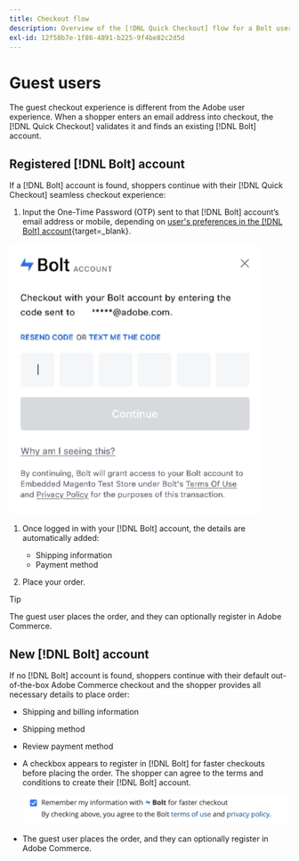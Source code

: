 ```yaml
---
title: Checkout flow
description: Overview of the [!DNL Quick Checkout] flow for a Bolt user in Adobe Commerce.
exl-id: 12f58b7e-1f86-4891-b225-9f4be82c2d5d
---
```

# Guest users

The guest checkout experience is different from the Adobe user experience. When a shopper enters an email address into checkout, the [!DNL Quick Checkout] validates it and finds an existing [!DNL Bolt] account.

## Registered [!DNL Bolt] account

If a [!DNL Bolt] account is found, shoppers continue with their [!DNL Quick Checkout] seamless checkout experience: 

1. Input the One-Time Password (OTP) sent to that [!DNL Bolt] account’s email address or mobile, depending on [user's preferences in the [!DNL Bolt] account](https://help.bolt.com/shoppers/account/account-settings/#how-to-set-preferred-login-method){target=_blank}.

  ![OTP Pop-up](assets/pop-up.png)

1. Once logged in with your [!DNL Bolt] account, the details are automatically added:

   - Shipping information
   - Payment method

1. Place your order.

>[!TIP]
>
> The guest user places the order, and they can optionally register in Adobe Commerce.

## New [!DNL Bolt] account

If no [!DNL Bolt] account is found, shoppers continue with their default out-of-the-box Adobe Commerce checkout and the shopper provides all necessary details to place order:

- Shipping and billing information
- Shipping method
- Review payment method
- A checkbox appears to register in [!DNL Bolt] for faster checkouts before placing the order. The shopper can agree to the terms and conditions to create their [!DNL Bolt] account.

   ![Remember [!DNL Bolt]](assets/checkbox-remember-bolt.png)

- The guest user places the order, and they can optionally register in Adobe Commerce.
